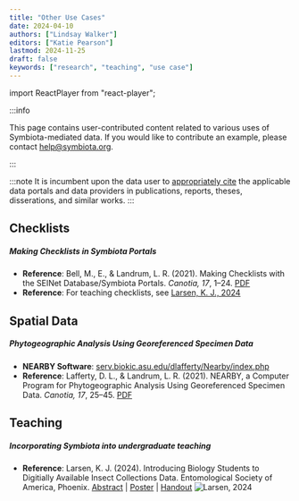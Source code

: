 ```yaml
---
title: "Other Use Cases"
date: 2024-04-10
authors: ["Lindsay Walker"]
editors: ["Katie Pearson"]
lastmod: 2024-11-25
draft: false
keywords: ["research", "teaching", "use case"]
---
```


import ReactPlayer from "react-player";

:::info

This page contains user-contributed content related to various uses of Symbiota-mediated data. If you would like to contribute an example, please contact [help@symbiota.org](mailto:help@symbiota.org).

:::

:::note
  It is incumbent upon the data user to [appropriately cite](/Collection_Manager_Guide/data_citations) the applicable data portals and data providers in publications, reports, theses, disserations, and similar works.
:::

## Checklists
##### Making Checklists in Symbiota Portals
- **Reference**: Bell, M., E., & Landrum, L. R. (2021). Making Checklists with the SEINet Database/Symbiota Portals. _Canotia, 17_, 1–24. [PDF](https://canotia.org/volumes/vol17/1-Checklists.pdf)
- **Reference**: For teaching checklists, see [Larsen, K. J., 2024](#teaching)

<ReactPlayer
  playing={false}
  controls
  url="https://www.youtube.com/watch?v=ADtwyzyzNwA"
/>

## Spatial Data
##### Phytogeographic Analysis Using Georeferenced Specimen Data
- **NEARBY Software**: [serv.biokic.asu.edu/dlafferty/Nearby/index.php](https://serv.biokic.asu.edu/dlafferty/Nearby/index.php)
- **Reference**: Lafferty, D. L., & Landrum, L. R. (2021). NEARBY, a Computer Program for Phytogeographic Analysis Using Georeferenced Specimen Data. _Canotia, 17_, 25–45. [PDF](https://canotia.org/volumes/vol17/2-Nearby.pdf)

<ReactPlayer
  playing={false}
  controls
  url="https://www.youtube.com/watch?v=GWSqlmpT6Y8"
/>

<ReactPlayer
  playing={false}
  controls
  url="https://www.youtube.com/watch?v=dWo8vSqbVe4"
/>

## Teaching
##### Incorporating Symbiota into undergraduate teaching
- **Reference**: Larsen, K. J. (2024). Introducing Biology Students to Digitially Available Insect Collections Data. Entomological Society of America, Phoenix. [Abstract](https://entomology2024.eventscribe.net/ajaxcalls/PresentationInfo.asp?PresentationID=1470808) | [Poster](//documents/Larsen2024Poster.pdf) | [Handout](/documents/Larsen2024-TeachingHandout.pdf)
![Larsen, 2024](/img/Larsen2024Poster.jpg)
